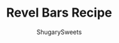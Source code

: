 ---
layout: ../../layouts/MarkdownPostLayout.astro
title: Revel Bars Recipe
author: ShugarySweets
pubDate: 2019-01-15
description: "Filled with oatmeal and butterscotch, these classic Revel Bars get an extra dose of deliciousness from two kinds of chocolate chips. Fudgy, chewy, chocolate-y dessert bar perfection!"
image_url: https://www.shugarysweets.com/wp-content/uploads/2021/02/revel-bars-served.jpg
tags: ["Brownies and Bars","American"]
calories: 185
protein: 2
carbohydrates: 28
fats: 7
fiber: 1
ingredients: ["1 cup unsalted butter, softened to room temperature (divided)","2 cups light brown sugar, packed","1 teaspoon baking soda","2 large eggs","2 teaspoon vanilla extract","2 cups all-purpose flour","3 cups quick cook oats","1 can (14 ounce) sweetened condensed milk","3/4 cup butterscotch morsels","1/2 cup dark chocolate chips","1/4 cup milk chocolate chips"]
serves: 35
time: "40 minutes"
prepTime: "15 minutes"
instructions: ["Preheat oven to 350 degrees F. Line a 15x10x1-inch cookie sheet with parchment paper. Set aside.","Beat all but 2 Tablespoons of softened butter with brown sugar. Add baking soda, eggs and vanilla extract, beat until combined. Add flour and oats.","In a small pan, heat the condensed milk over low, stirring constantly. Add in 2 Tablespoons butter and all the morsels. Continue to stir on low heat until everything is melted and smooth. Remove.","Press 2/3 of the cookie dough into bottom of an prepared baking sheet. Keep pressing with your fingertips, it all fits, honest, it will be a thin layer! Pour chocolate sauce over dough, spreading evening, but not all the way to the edges.","Drop remaining dough by teaspoon over chocolate sauce, do not spread.","Bake in a 350 degree oven for 25-28 minutes. Cool and cut into bars. ENJOY!"]
nutrition: ["185 calories","28 grams carbohydrates","26 milligrams cholesterol","7 grams fat","1 grams fiber","2 grams protein","4 grams saturated fat","66 milligrams sodium","17 grams sugar","0 grams trans fat","3 grams unsaturated fat"]
---